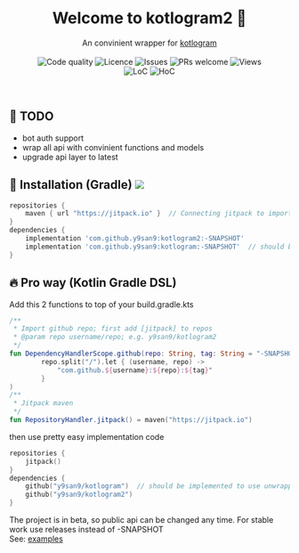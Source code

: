 <h1 align="center">Welcome to kotlogram2 👋</h1>
<p align="center">
    An convinient wrapper for <a href="https://github.com/y9san9/kotlogram">kotlogram</a>
    <br><br>
    <img alt="Code quality" src="https://codeclimate.com/github/y9san9/kotlogram2/badges/gpa.svg"/>
    <img alt="Licence" src="https://img.shields.io/github/license/y9san9/kotlogram2.svg"/>
    <img alt="Issues" src="https://img.shields.io/github/issues/y9san9/kotlogram2.svg"/>
    <img alt="PRs welcome" src="https://img.shields.io/badge/PRs-welcome-brightgreen.svg">
    <img src="https://hits.seeyoufarm.com/api/count/incr/badge.svg?url=https://github.com/y9san9/kotlogram2&title=views%20daily/total" alt="Views" />
    <br>
    <img alt="LoC" src="https://tokei.rs/b1/github/y9san9/kotlogram2"/>
    <img alt="HoC" src="https://hitsofcode.com/github/y9san9/kotlogram2?branch=master"/>
</p><br>

## 🚩 TODO
- bot auth support
- wrap all api with convinient functions and models
- upgrade api layer to latest


## 🚀 Installation (Gradle) [![](https://jitpack.io/v/y9san9/kotlogram2.svg)](https://jitpack.io/#y9san9/kotlogram2) 

```gradle
repositories {
    maven { url "https://jitpack.io" }  // Connecting jitpack to import github repos
}
dependencies {
    implementation 'com.github.y9san9:kotlogram2:-SNAPSHOT'
    implementation 'com.github.y9san9:kotlogram:-SNAPSHOT'  // should be implemented to use unwrapped api
}
```
## 🔥 Pro way (Kotlin Gradle DSL)
Add this 2 functions to top of your build.gradle.kts
```kotlin
/**
 * Import github repo; first add [jitpack] to repos
 * @param repo username/repo; e.g. y9san9/kotlogram2
 */
fun DependencyHandlerScope.github(repo: String, tag: String = "-SNAPSHOT") = implementation(
        repo.split("/").let { (username, repo) ->
            "com.github.${username}:${repo}:${tag}"
        }
)
/**
 * Jitpack maven
 */
fun RepositoryHandler.jitpack() = maven("https://jitpack.io")
```
then use pretty easy implementation code
```kotlin
repositories {
    jitpack()
}
dependencies {
    github("y9san9/kotlogram")  // should be implemented to use unwrapped api
    github("y9san9/kotlogram2")
}
```
The project is in beta, so public api can be changed any time. For stable work use releases instead of -SNAPSHOT<br>
See: [examples](https://github.com/y9san9/kotlogram2/tree/master/src/main/resources/examples)
